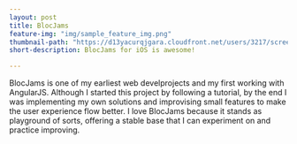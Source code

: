 ```yaml
---
layout: post
title: BlocJams
feature-img: "img/sample_feature_img.png"
thumbnail-path: "https://d13yacurqjgara.cloudfront.net/users/3217/screenshots/2030966/blocjams_1x.png"
short-description: BlocJams for iOS is awesome!

---
```

BlocJams is one of my earliest web develprojects and my first working with AngularJS. Although I started this project by following a tutorial, by the end I was implementing my own solutions and improvising small features to make the user experience flow better. I love BlocJams because it stands as playground of sorts, offering a stable base that I can experiment on and practice improving.

